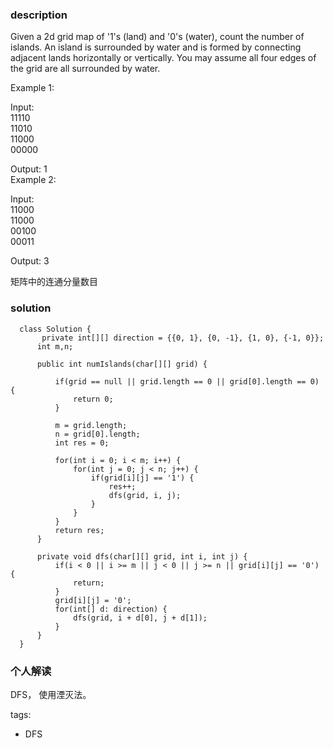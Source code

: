 ### description    
  Given a 2d grid map of '1's (land) and '0's (water), count the number of islands. An island is surrounded by water and is formed by connecting adjacent lands horizontally or vertically. You may assume all four edges of the grid are all surrounded by water.  
    
  Example 1:  
    
  Input:  
  11110  
  11010  
  11000  
  00000  
    
  Output: 1  
  Example 2:  
    
  Input:  
  11000  
  11000  
  00100  
  00011  
    
  Output: 3  
    
   矩阵中的连通分量数目  
     
### solution    
```    
  class Solution {  
       private int[][] direction = {{0, 1}, {0, -1}, {1, 0}, {-1, 0}};  
      int m,n;  
    
      public int numIslands(char[][] grid) {  
            
          if(grid == null || grid.length == 0 || grid[0].length == 0) {  
              return 0;  
          }  
            
          m = grid.length;  
          n = grid[0].length;  
          int res = 0;  
    
          for(int i = 0; i < m; i++) {  
              for(int j = 0; j < n; j++) {  
                  if(grid[i][j] == '1') {  
                      res++;  
                      dfs(grid, i, j);  
                  }  
              }  
          }  
          return res;  
      }  
    
      private void dfs(char[][] grid, int i, int j) {  
          if(i < 0 || i >= m || j < 0 || j >= n || grid[i][j] == '0') {  
              return;  
          }  
          grid[i][j] = '0';  
          for(int[] d: direction) {  
              dfs(grid, i + d[0], j + d[1]);  
          }  
      }  
  }  
```    
    
### 个人解读    
  DFS， 使用湮灭法。  
    
tags:    
  -  DFS  
